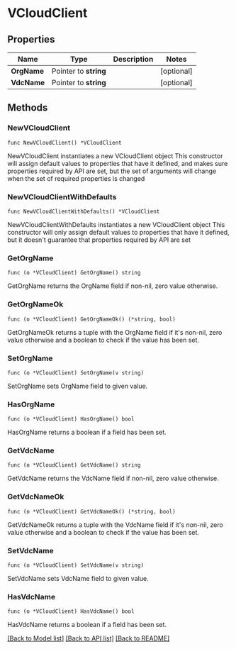 # VCloudClient

## Properties

Name | Type | Description | Notes
------------ | ------------- | ------------- | -------------
**OrgName** | Pointer to **string** |  | [optional] 
**VdcName** | Pointer to **string** |  | [optional] 

## Methods

### NewVCloudClient

`func NewVCloudClient() *VCloudClient`

NewVCloudClient instantiates a new VCloudClient object
This constructor will assign default values to properties that have it defined,
and makes sure properties required by API are set, but the set of arguments
will change when the set of required properties is changed

### NewVCloudClientWithDefaults

`func NewVCloudClientWithDefaults() *VCloudClient`

NewVCloudClientWithDefaults instantiates a new VCloudClient object
This constructor will only assign default values to properties that have it defined,
but it doesn't guarantee that properties required by API are set

### GetOrgName

`func (o *VCloudClient) GetOrgName() string`

GetOrgName returns the OrgName field if non-nil, zero value otherwise.

### GetOrgNameOk

`func (o *VCloudClient) GetOrgNameOk() (*string, bool)`

GetOrgNameOk returns a tuple with the OrgName field if it's non-nil, zero value otherwise
and a boolean to check if the value has been set.

### SetOrgName

`func (o *VCloudClient) SetOrgName(v string)`

SetOrgName sets OrgName field to given value.

### HasOrgName

`func (o *VCloudClient) HasOrgName() bool`

HasOrgName returns a boolean if a field has been set.

### GetVdcName

`func (o *VCloudClient) GetVdcName() string`

GetVdcName returns the VdcName field if non-nil, zero value otherwise.

### GetVdcNameOk

`func (o *VCloudClient) GetVdcNameOk() (*string, bool)`

GetVdcNameOk returns a tuple with the VdcName field if it's non-nil, zero value otherwise
and a boolean to check if the value has been set.

### SetVdcName

`func (o *VCloudClient) SetVdcName(v string)`

SetVdcName sets VdcName field to given value.

### HasVdcName

`func (o *VCloudClient) HasVdcName() bool`

HasVdcName returns a boolean if a field has been set.


[[Back to Model list]](../README.md#documentation-for-models) [[Back to API list]](../README.md#documentation-for-api-endpoints) [[Back to README]](../README.md)


